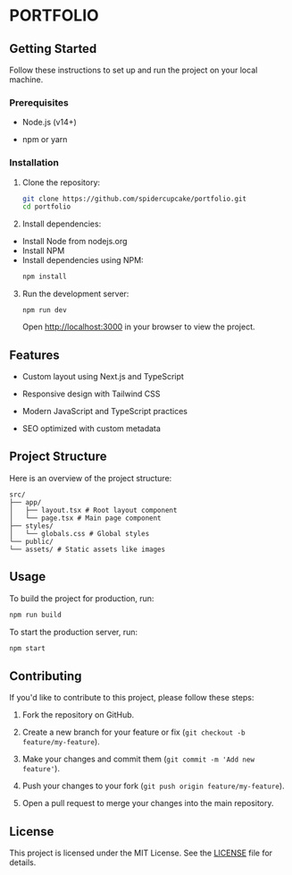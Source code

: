 # PORTFOLIO

## Getting Started

Follow these instructions to set up and run the project on your local machine.

### Prerequisites

- Node.js (v14+)

- npm or yarn

### Installation

1. Clone the repository:

   ```bash
   git clone https://github.com/spidercupcake/portfolio.git
   cd portfolio
   ```

2. Install dependencies:

- Install Node from nodejs.org
- Install NPM
- Install dependencies using NPM:
  ```bash
  npm install
  ```

3. Run the development server:
   ```
   npm run dev
   ```
   Open [http://localhost:3000](http://localhost:3000) in your browser to view the project.

## Features

- Custom layout using Next.js and TypeScript

- Responsive design with Tailwind CSS

- Modern JavaScript and TypeScript practices

- SEO optimized with custom metadata

## Project Structure

Here is an overview of the project structure:

```
src/
├── app/
│	├── layout.tsx # Root layout component
│	└── page.tsx # Main page component
├── styles/
│	└── globals.css # Global styles
└── public/
└── assets/ # Static assets like images
```

## Usage

To build the project for production, run:

```bash
npm run build
```

To start the production server, run:

```bash
npm start
```

## Contributing

If you'd like to contribute to this project, please follow these steps:

1. Fork the repository on GitHub.

2. Create a new branch for your feature or fix (`git checkout -b feature/my-feature`).

3. Make your changes and commit them (`git commit -m 'Add new feature'`).

4. Push your changes to your fork (`git push origin feature/my-feature`).

5. Open a pull request to merge your changes into the main repository.

## License

This project is licensed under the MIT License. See the [LICENSE](LICENSE) file for details.
